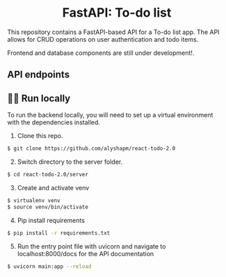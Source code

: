 
# <h1 align="center">FastAPI: To-do list</h1>

This repository contains a FastAPI-based API for a To-do list app. The API allows for CRUD operations on user authentication and todo items.

Frontend and database components are still under development!.

## API endpoints

## 👩‍💻 Run locally

To run the backend locally, you will need to set up a virtual environment with the dependencies installed.

1. Clone this repo.
```bash
$ git clone https://github.com/alyshapm/react-todo-2.0
```

2. Switch directory to the server folder.
```bash
$ cd react-todo-2.0/server
```

3. Create and activate venv
```bash
$ virtualenv venv
$ source venv/bin/activate
```

4. Pip install requirements
```bash
$ pip install -r requirements.txt
```

5. Run the entry point file with uvicorn and navigate to  localhost:8000/docs for the API documentation
```bash
$ uvicorn main:app --reload
```
